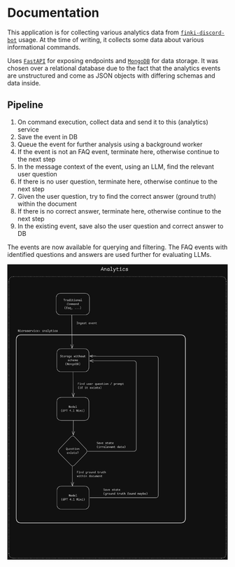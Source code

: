 # Documentation

This application is for collecting various analytics data from [`finki-discord-bot`](https://github.com/finki-hub/finki-discord-bot) usage. At the time of writing, it collects some data about various informational commands.

Uses [`FastAPI`](https://github.com/fastapi/fastapi) for exposing endpoints and [`MongoDB`](https://github.com/mongodb/mongo) for data storage. It was chosen over a relational database due to the fact that the analytics events are unstructured and come as JSON objects with differing schemas and data inside.

## Pipeline

1. On command execution, collect data and send it to this (analytics) service
2. Save the event in DB
3. Queue the event for further analysis using a background worker
4. If the event is not an FAQ event, terminate here, otherwise continue to the next step
5. In the message context of the event, using an LLM, find the relevant user question
6. If there is no user question, terminate here, otherwise continue to the next step
7. Given the user question, try to find the correct answer (ground truth) within the document
8. If there is no correct answer, terminate here, otherwise continue to the next step
9. In the existing event, save also the user question and correct answer to DB

The events are now available for querying and filtering. The FAQ events with identified questions and answers are used further for evaluating LLMs.

![Pipeline](./pipeline.png)
